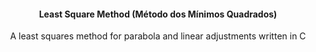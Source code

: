 <div align="center">
  <h4> Least Square Method (Método dos Mínimos Quadrados) </h4>
  <p> A least squares method for parabola and linear adjustments written in C </p> 
</div>


